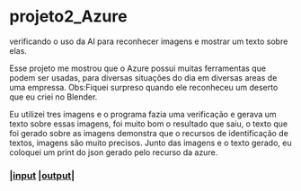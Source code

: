# projeto2_Azure
verificando o uso da AI para reconhecer imagens e mostrar um texto sobre elas.

Esse projeto me mostrou que o Azure possui muitas ferramentas que podem ser usadas, para diversas situações do dia em diversas areas de uma empressa.
Obs:Fiquei surpreso quando ele reconheceu um deserto que eu criei no Blender.

Eu utilizei tres imagens e o programa fazia uma verificação e gerava um texto sobre essas imagens, foi muito bom o resultado que saiu, o texto que foi gerado sobre as imagens demonstra que o recursos  de identificação de textos, imagens são muito precisos.
Junto das imagens e o texto gerado, eu  coloquei um print do json gerado pelo recurso da azure.

### |[input](https://github.com/RaiReboucas/projeto2_Azure/tree/main/Projeto2_Azure/inputs)        |[output](https://github.com/RaiReboucas/projeto2_Azure/tree/main/Projeto2_Azure/output)|

